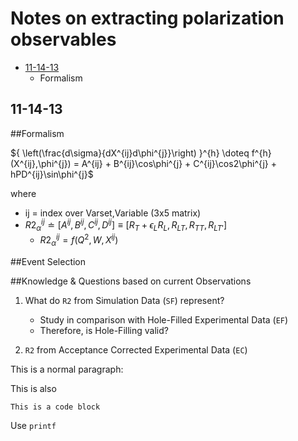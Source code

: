 # Notes on extracting polarization observables

*	[11-14-13](#11-14-13)
	*	Formalism

<h2 id="11-14-13">11-14-13</h2>

##Formalism

${ \left(\frac{d\sigma}{dX^{ij}d\phi^{j}}\right) }^{h}
\doteq
f^{h}(X^{ij},\phi^{j}) = A^{ij} +
						B^{ij}\cos\phi^{j} +
						C^{ij}\cos2\phi^{j} +
						hPD^{ij}\sin\phi^{j}$

where

*	ij = index over Varset,Variable (3x5 matrix)
*	$R2^{ij}_{\alpha} \doteq 
	[A^{ij},B^{ij},C^{ij},D^{ij}] \equiv 
	[R_{T}+\epsilon_{L}R_{L}, R_{LT}, R_{TT}, R_{LT'}]$
	*	$R2^{ij}_{\alpha} = f(Q^{2},W,X^{ij})$	

##Event Selection

##Knowledge & Questions based on current Observations

1. What do `R2` from Simulation Data (`SF`) represent?

	*	Study in comparison with Hole-Filled Experimental Data (`EF`)
	*	Therefore, is Hole-Filling valid?

2. `R2` from Acceptance Corrected Experimental Data (`EC`)







This is a normal paragraph:

This is also

	This is a code block

Use `printf`




